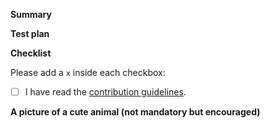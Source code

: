<!--
Thanks for submitting a pull request!

Please make sure you've read and understood our contributing guidelines here:
https://github.com/netlify/netlify-cms/blob/master/CONTRIBUTING.md

If this is a bug fix, make sure your description includes "fixes #xxxx", or
"closes #xxxx", where #xxxx is the issue number.

Please provide enough information so that others can review your pull request.
The first two fields are mandatory:
-->

**Summary**

<!--
Explain the **motivation** for making this change.
What existing problem does the pull request solve?
-->

**Test plan**

<!--
Demonstrate the code is solid.
Example: The exact commands you ran and their output, screenshots / videos if the pull request changes UI.
-->

**Checklist**

Please add a `x` inside each checkbox:

- [ ] I have read the [contribution guidelines](../CONTRIBUTING.md).

**A picture of a cute animal (not mandatory but encouraged)**
